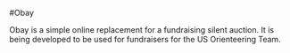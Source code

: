 #Obay

Obay is a simple online replacement for a fundraising silent auction. It is being developed to be used for fundraisers for the US Orienteering Team.  

